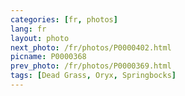 ```yaml
---
categories: [fr, photos]
lang: fr
layout: photo
next_photo: /fr/photos/P0000402.html
picname: P0000368
prev_photo: /fr/photos/P0000369.html
tags: [Dead Grass, Oryx, Springbocks]
---
```

